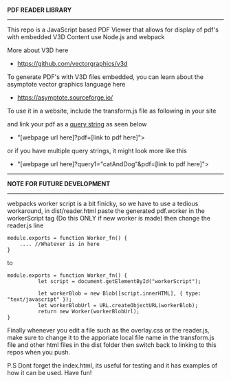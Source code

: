 **PDF READER LIBRARY**
***

This repo is a JavaScript based PDF Viewer that allows for display of pdf's with embedded V3D Content use Node.js and webpack

More about V3D here 
- https://github.com/vectorgraphics/v3d

To generate PDF's with V3D files embedded, you can learn about the asymptote vector graphics language here
- https://asymptote.sourceforge.io/


To use it in a website, include the transform.js file as following in your site    
<script defer src= "https://sean-madu.github.io/PDF_ReaderLib/dist/transform.js" > </script>

and link your pdf as a [query string](https://en.wikipedia.org/wiki/Query_string)  as seen below
- "[webpage url here]?pdf=[link to pdf here]">


or if you have multiple query strings, it might look more like this

- "[webpage url here]?query1="catAndDog"&pdf=[link to pdf here]">
***
**NOTE FOR FUTURE DEVELOPMENT**
***
webpacks worker script is a bit finicky, so we have to use a tedious workaround, in dist/reader.html paste the generated pdf.worker in the workerScript tag (Do this ONLY if new worker is made) then change the reader.js line



```
module.exports = function Worker_fn() {
    .... //Whatever is in here 
}
```

to 
```
module.exports = function Worker_fn() {
          let script = document.getElementById("workerScript");

          let workerBlob = new Blob([script.innerHTML], { type: "text/javascript" });
          let workerBlobUrl = URL.createObjectURL(workerBlob);
          return new Worker(workerBlobUrl);
}
```
Finally whenever you edit a file such as the overlay.css or the reader.js, make sure to change it to the apporiate local file name in the transform.js file and other html files in the dist folder then switch back to linking to this repos when you push.

P.S Dont forget the index.html, its useful for testing and it has examples of how it can be used.
Have fun!
